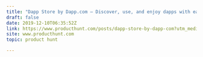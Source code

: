 ```yaml
---
title: "Dapp Store by Dapp.com — Discover, use, and enjoy dapps with ease 🍃"
draft: false
date: 2019-12-10T06:35:52Z
link: https://www.producthunt.com/posts/dapp-store-by-dapp-com?utm_medium=RSS&utm_source=hune
site: www.producthunt.com
topic: product hunt  

---
```

